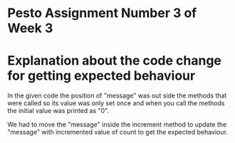 # Pesto Assignment Number 3 of Week 3 

# Explanation about the code change for getting expected behaviour
In the given code the position of "message" was out side the methods that were called
so its value was only set once and when you call the methods the initial value was printed
as "0".

We had to move the "message" inside the increment method to update the "message" with incremented 
value of count to get the expected behaviour.